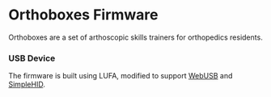 # Orthoboxes Firmware
Orthoboxes are a set of arthoscopic skills trainers for orthopedics residents.

### USB Device
The firmware is built using LUFA, modified to support [WebUSB](https://wicg.github.io/webusb) and [SimpleHID](https://www.npmjs.com/package/simple-hid).
